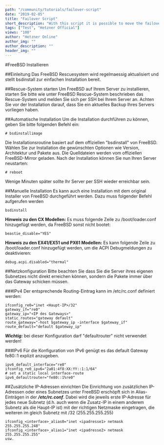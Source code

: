 ```yaml
---
path: "/community/tutorials/failover-script"
date: "2019-02-05"
title: "Failover Script"
short_description: "With this script it is possible to move the failover IP."
tags: ["Test", "Hetzner Official"]
views: "100"
author: "Hetzner Online"
author_img: ""
author_description: ""
header_img: ""     
---
```


#FreeBSD Installieren

##Einleitung
Das FreeBSD Rescuesystem wird regelmaessig aktualisiert und stellt bsdinstall zur einfachen Installation bereit.

##Rescue-System starten
Um FreeBSD auf Ihrem Server zu installieren, starten Sie bitte wie unter FreeBSD Rescue-System beschrieben das Rescue-System und melden Sie sich per SSH bei Ihrem Server an. Achten Sie vor der Installation darauf, dass Sie ein aktuelles Backup Ihres Servers vorliegen haben.

##Automatische Installation
Um die Installation durchführen zu können, geben Sie bitte folgenden Befehl ein:

`# bsdinstallimage`

Die Installationsroutine basiert auf dem offiziellen "bsdinstall" von FreeBSD. Wählen Sie zur Installation die gewünschten Optionen wie Version, Architektur und Pakete aus. Die Quelldateien werden vom offiziellen FreeBSD-Mirror geladen. Nach der Installation können Sie nun Ihren Server neustarten:

`# reboot`

Wenige Minuten später sollte Ihr Server per SSH wieder erreichbar sein.

##Manuelle Installation
Es kann auch eine Installation mit dem original Installer von FreeBSD durchgeführt werden. Dazu muss folgender Befehl aufgerufen werden

`bsdinstall`

**Hinweis zu den CX Modellen:** Es muss folgende Zeile zu /boot/loader.conf hinzugefügt werden, da FreeBSD sonst nicht bootet:

`beastie_disable="YES"`

**Hinweis zu den EX41/EX51 und PX61 Modellen:** Es kann folgende Zeile zu /boot/loader.conf hinzugefügt werden, um die ACPI Debugmeldungen zu deaktivieren:

`debug.acpi.disabled="thermal"`

##Netzkonfiguration
Bitte beachten Sie dass Sie die Server ihres eigenen Subnetzes nicht direkt erreichen können, sondern die Pakete immer über das Gateway schicken müssen.

###IPv4
Der entsprechende Routing-Eintrag kann im /etc/rc.conf definiert werden:

```
ifconfig_re0="inet <Haupt-IP>/32"
gateway_if="re0"
gateway_ip="<IP des Gateways>"
static_routes="gateway default"
route_gateway="-host $gateway_ip -interface $gateway_if"
route_default="default $gateway_ip"
```

***Wichtig:*** bei dieser Konfiguration darf "defaultrouter" nicht verwendet werden!


###IPv6
Für die Konfiguration von IPv6 genügt es das default Gateway fe80::1 explizit anzugeben.

```
ipv6_default_interface="re0"
ifconfig_re0_ipv6="2a01:4f8:XX:YY::1:1/64"
# set a static local interface-route
ipv6_defaultrouter="fe80::1%re0"
```

##Zusätzliche IP-Adressen einrichten
Die Einrichtung von zusätzlichen IP-Adressen oder eines Subnetzes unter FreeBSD erschöpft sich in Alias-Einträgen in der ***/etc/rc.conf***. Dabei wird die jeweils erste IP-Adresse für jedes neue Subnetz (d.h. auch wenn die Zusatz-IP in einem anderem Subnetz als die Haupt-IP ist) mit der richtigen Netzmaske eingetragen, die weiteren im gleich Subnetz mit /32 (255.255.255.255)

```
ifconfig_<interface>_alias0="inet <ipadresse1> netmask 255.255.255.248"
ifconfig_<interface>_alias1="inet <ipadresse2> netmask 255.255.255.255"
usw.
```
